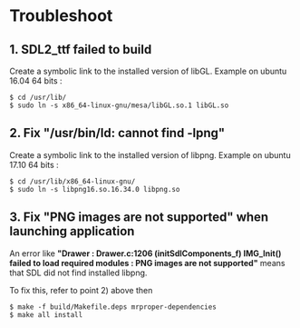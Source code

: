 # Troubleshoot

## 1. SDL2_ttf failed to build

Create a symbolic link to the installed version of libGL.
Example on ubuntu 16.04 64 bits :

```
$ cd /usr/lib/
$ sudo ln -s x86_64-linux-gnu/mesa/libGL.so.1 libGL.so
```

## 2. Fix "/usr/bin/ld: cannot find -lpng"

Create a symbolic link to the installed version of libpng.
Example on ubuntu 17.10 64 bits :

```
$ cd /usr/lib/x86_64-linux-gnu/
$ sudo ln -s libpng16.so.16.34.0 libpng.so
```

## 3. Fix "PNG images are not supported" when launching application

An error like **"Drawer : Drawer.c:1206 (initSdlComponents_f) IMG_Init() failed
to load required modules : PNG images are not supported"** means that SDL did not
find installed libpng.

To fix this, refer to point 2) above then 
```
$ make -f build/Makefile.deps mrproper-dependencies
$ make all install
```
